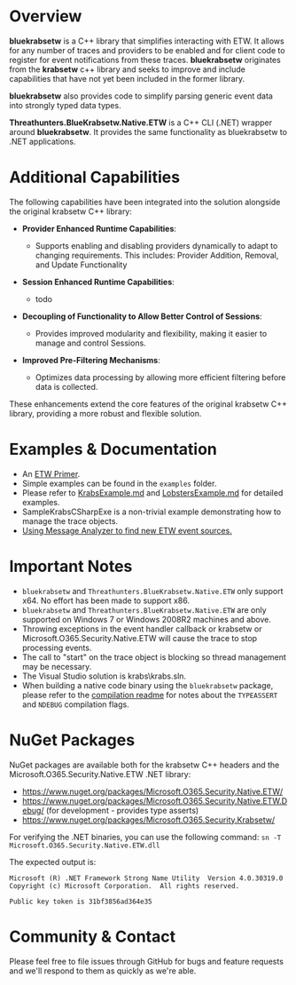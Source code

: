 
Overview
==============
**bluekrabsetw** is a C++ library that simplifies interacting with ETW. It allows for any number of traces and providers to be enabled and for client code to register for event notifications from these traces. **bluekrabsetw** originates from the **krabsetw** c++ library and seeks to improve and include capabilities that have not yet been included in the former library.

**bluekrabsetw** also provides code to simplify parsing generic event data into strongly typed data types. 

**Threathunters.BlueKrabsetw.Native.ETW** is a C++ CLI (.NET) wrapper around **bluekrabsetw**. It provides the same functionality as bluekrabsetw to .NET applications.

Additional Capabilities
==============
The following capabilities have been integrated into the solution alongside the original krabsetw C++ library:
- **Provider Enhanced Runtime Capabilities**:
    - Supports enabling and disabling providers dynamically to adapt to changing requirements. This includes: Provider Addition, Removal, and Update Functionality
   
- **Session Enhanced Runtime Capabilities**:
    - todo
          
- **Decoupling of Functionality to Allow Better Control of Sessions**:
    - Provides improved modularity and flexibility, making it easier to manage and control Sessions.

- **Improved Pre-Filtering Mechanisms**:
    - Optimizes data processing by allowing more efficient filtering before data is collected.

These enhancements extend the core features of the original krabsetw C++ library, providing a more robust and flexible solution.

Examples & Documentation
==============
* An [ETW Primer](docs/EtwPrimer.md).
* Simple examples can be found in the `examples` folder.
* Please refer to [KrabsExample.md](docs/KrabsExample.md) and [LobstersExample.md](docs/LobstersExample.md) for detailed examples.
* SampleKrabsCSharpExe is a non-trivial example demonstrating how to manage the trace objects.
* [Using Message Analyzer to find new ETW event sources.](docs/UsingMessageAnalyzerToFindETWSources.md)

Important Notes
==============
* `bluekrabsetw` and `Threathunters.BlueKrabsetw.Native.ETW` only support x64. No effort has been made to support x86.
* `bluekrabsetw` and `Threathunters.BlueKrabsetw.Native.ETW` are only supported on Windows 7 or Windows 2008R2 machines and above.
* Throwing exceptions in the event handler callback or krabsetw or Microsoft.O365.Security.Native.ETW will cause the trace to stop processing events.
* The call to "start" on the trace object is blocking so thread management may be necessary.
* The Visual Studio solution is krabs\krabs.sln.
* When building a native code binary using the `bluekrabsetw` package, please refer to the [compilation readme](krabs/README.md) for notes about the `TYPEASSERT` and `NDEBUG` compilation flags.

NuGet Packages
==============
NuGet packages are available both for the krabsetw C++ headers and the Microsoft.O365.Security.Native.ETW .NET library:
* https://www.nuget.org/packages/Microsoft.O365.Security.Native.ETW/
* https://www.nuget.org/packages/Microsoft.O365.Security.Native.ETW.Debug/ (for development - provides type asserts)
* https://www.nuget.org/packages/Microsoft.O365.Security.Krabsetw/

For verifying the .NET binaries, you can use the following command:
`sn -T Microsoft.O365.Security.Native.ETW.dll`

The expected output is:
```
Microsoft (R) .NET Framework Strong Name Utility  Version 4.0.30319.0
Copyright (c) Microsoft Corporation.  All rights reserved.

Public key token is 31bf3856ad364e35
```

Community & Contact
==============
Please feel free to file issues through GitHub for bugs and feature requests and we'll respond to them as quickly as we're able.

